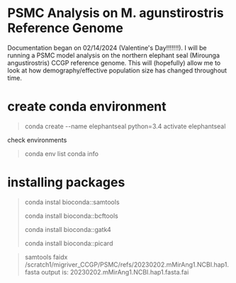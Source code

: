 # PSMC Analysis on M. agunstirostris Reference Genome
Documentation began on  02/14/2024 (Valentine's Day!!!!!!!). I will be running a PSMC model analysis on the northern elephant seal (Mirounga angustirostris) CCGP reference genome. This will (hopefully) allow me to look at how demography/effective population size has changed throughout time. 

# create conda environment 
>conda create --name elephantseal python=3.4
>activate elephantseal

check environments 
>conda env list
>conda info

# installing packages 
> conda instal bioconda::samtools
> 
> conda install bioconda::bcftools
> 
> conda install bioconda::gatk4
> 
> conda install bioconda::picard

> samtools faidx /scratch1/migriver_CCGP/PSMC/refs/20230202.mMirAng1.NCBI.hap1.fasta
output is: 20230202.mMirAng1.NCBI.hap1.fasta.fai



